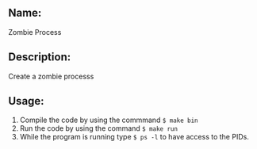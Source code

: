 ## Name: 
Zombie Process

## Description:
Create a zombie processs

## Usage:
1. Compile the code by using the commmand `$ make bin`
2. Run the code by using the command `$ make run`
3. While the program is running type `$ ps -l` to have access to the PIDs.